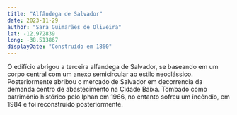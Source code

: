 ```yaml
---
title: "Alfândega de Salvador"
date: 2023-11-29
author: "Sara Guimarães de Oliveira"
lat: -12.972839 
long: -38.513867
displayDate: "Construído em 1860"
---
```


O edifício abrigou a terceira alfandega de Salvador, se baseando em um corpo central com um anexo semicircular ao estilo neoclássico. Posteriormente abribou o mercado de Salvador em decorrencia da demanda centro de abastecimento na Cidade Baixa. Tombado como patrimônio histórico pelo Iphan em 1966, no entanto sofreu um incêndio, em 1984 e foi reconstruído posteriormente.

